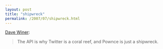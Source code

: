 ```yaml
---
layout: post
title: "shipwreck"
permalink: /2007/07/shipwreck.html
---
```


<p><a title="It's the API (Scripting News)" href="http://www.scripting.com/stories/2007/07/04/itsTheApi.html">Dave Winer</a>:</p>

<blockquote cite="http://www.scripting.com/stories/2007/07/04/itsTheApi.html"><p>The API is why Twitter is a coral reef, and Pownce is just a shipwreck.</p></blockquote>



